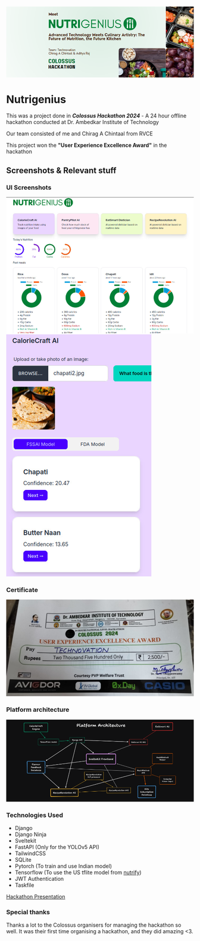 ![header](./assets/header.png)

# Nutrigenius
This was a project done in _**Colossus Hackathon 2024**_ - A 24 hour offline hackathon conducted at Dr. Ambedkar Institute of Technology

Our team consisted of me and Chirag A Chintaal from RVCE

This project won the **"User Experience Excellence Award"** in the hackathon



## Screenshots & Relevant stuff

### UI Screenshots

![](./assets/ss1.jpeg)
![](./assets/ss2.jpeg)

### Certificate

![](./assets/cert.jpeg)

### Platform architecture
![platform architecture](./assets/arch.png)

### Technologies Used
- Django
- Django Ninja
- Sveltekit
- FastAPI (Only for the YOLOv5 API)
- TailwindCSS
- SQLite
- Pytorch (To train and use Indian model)
- Tensorflow (To use the US tflite model from [nutrify](https://github.com/mrdbourke/nutrify))
- JWT Authentication
- Taskfile

[Hackathon Presentation](./assets/presentation.pdf)

### Special thanks
Thanks a lot to the Colossus organisers for managing the hackathon so well. It was their first time organising a hackathon, and they did amazing <3.